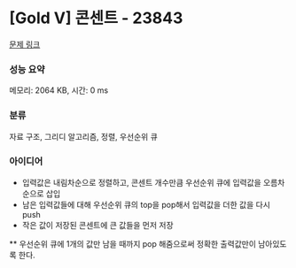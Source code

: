 # [Gold V] 콘센트 - 23843 

[문제 링크](https://www.acmicpc.net/problem/23843) 

### 성능 요약

메모리: 2064 KB, 시간: 0 ms

### 분류

자료 구조, 그리디 알고리즘, 정렬, 우선순위 큐

### 아이디어
- 입력값은 내림차순으로 정렬하고, 콘센트 개수만큼 우선순위 큐에 입력값을 오름차순으로 삽입
- 남은 입력값들에 대해 우선순위 큐의 top을 pop해서 입력값을 더한 값을 다시 push
- 작은 값이 저장된 콘센트에 큰 값들을 먼저 저장

** 우선순위 큐에 1개의 값만 남을 때까지 pop 해줌으로써 정확한 출력값만이 남아있도록 한다.

